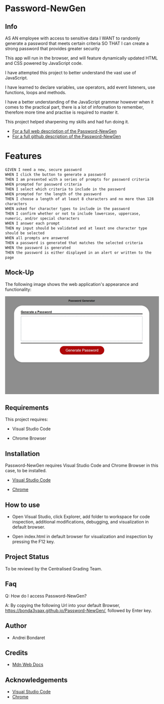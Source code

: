# Password-NewGen

## Info

AS AN employee with access to sensitive data
I WANT to randomly generate a password that meets certain criteria
SO THAT I can create a strong password that provides greater security

This app will run in the browser, and will feature dynamically updated HTML and CSS powered by JavaScript code.

I have attempted this project to better understand the vast use of JavaScript.

I have learned to declare variables, use operators, add event listeners, use functions, loops and methods.

I have a better understanding of the JavaScript grammar however when it comes to the practical part, there is a lot of information to remember, therefore more time and practise is required to master it. 

This project helped sharpening my skills and had fun doing it. 

 - [For a full web description of the Password-NewGen](https://bonda3vaax.github.io/Password-NewGen2/)
 - [For a full github description of the Password-NewGen](https://github.com/Bonda3Vaax/Password-NewGen2)

# Features

```
GIVEN I need a new, secure password
WHEN I click the button to generate a password
THEN I am presented with a series of prompts for password criteria
WHEN prompted for password criteria
THEN I select which criteria to include in the password
WHEN prompted for the length of the password
THEN I choose a length of at least 8 characters and no more than 128 characters
WHEN asked for character types to include in the password
THEN I confirm whether or not to include lowercase, uppercase, numeric, and/or special characters
WHEN I answer each prompt
THEN my input should be validated and at least one character type should be selected
WHEN all prompts are answered
THEN a password is generated that matches the selected criteria
WHEN the password is generated
THEN the password is either displayed in an alert or written to the page
```

## Mock-Up

The following image shows the web application's appearance and functionality:

![Password-NewGen](./assets/images/Capture.JPG)

## Requirements 

This project requires:

  - Visual Studio Code
  
  - Chrome Browser

## Installation

Password-NewGen requires Visual Studio Code and Chrome Browser in this case, to be installed.   

- [Visual Studio Code](https://code.visualstudio.com/Download)

- [Chrome](https://https://www.google.com.au/chrome/?brand=YTUH&gclid=Cj0KCQjwspKUBhCvARIsAB2IYut5nZcv5KdxSPEM-jChArgYIusCGWIY69hokwFpE1uWWRiR1NGNl4gaAmrbEALw_wcB&gclsrc=aw.ds)

## How to use

 - Open Visual Studio, click Explorer, add folder to workspace for code inspection, additional modifications, debugging, and visualization in default browser.
 
 - Open index.html in default browser for visualization and inspection by pressing the F12 key.

## Project Status

To be reviewd by the Centralised Grading Team. 


## Faq

Q: How do I access Password-NewGen?

A: By copying the following Url into your default Browser, https://bonda3vaax.github.io/Password-NewGen/, followed by Enter key.

## Author

 - Andrei Bondaret

## Credits

 - [Mdn Web Docs](https://developer.mozilla.org/en-US/)

## Acknowledgements

 - [Visual Studio Code](https://code.visualstudio.com/)
 - [Chrome](https://google.com)